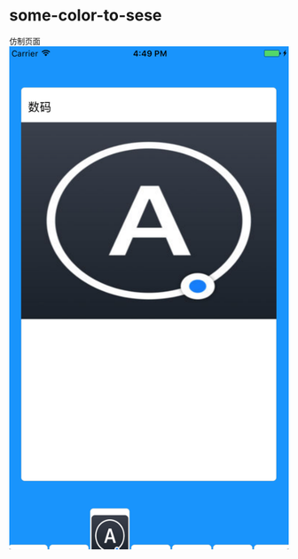 # some-color-to-sese
仿制页面
![image](https://github.com/Inmay/some-color-to-sese/blob/master/myNote/myNote/Assets.xcassets/shortteand.imageset/屏幕快照%202017-05-09%20下午4.49.52.png)
